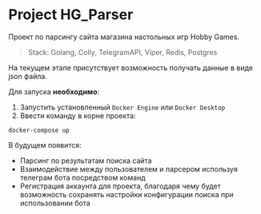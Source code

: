 # Project HG_Parser

Проект по парсингу сайта магазина настольных игр Hobby Games.

> Stack: Golang, Colly, TelegramAPI, Viper, Redis, Postgres

На текущем этапе присутствует возможность получать данные в виде json файла.

Для запуска **необходимо**:
1) Запустить установленный ```Docker Engine``` или ```Docker Desktop```
2) Ввести команду в корне проекта: 
``` 
docker-compose up
```

В будущем появится:
* Парсинг по результатам поиска сайта
* Взаимодействие между пользователем и парсером используя телеграм бота посредством команд
* Регистрация аккаунта для проекта, благодаря чему будет возможность сохранять настройки конфигурации поиска при использовании бота
